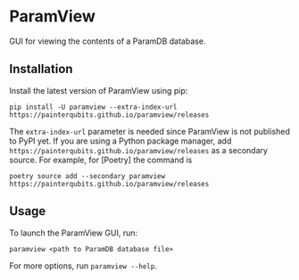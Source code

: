 # ParamView

GUI for viewing the contents of a ParamDB database.

## Installation

Install the latest version of ParamView using pip:

```
pip install -U paramview --extra-index-url https://painterqubits.github.io/paramview/releases
```

The `extra-index-url` parameter is needed since ParamView is not published to PyPI yet. If
you are using a Python package manager, add
`https://painterqubits.github.io/paramview/releases` as a secondary source. For example,
for [Poetry] the command is

```
poetry source add --secondary paramview https://painterqubits.github.io/paramview/releases
```

## Usage

To launch the ParamView GUI, run:

```
paramview <path to ParamDB database file>
```

For more options, run `paramview --help`.
